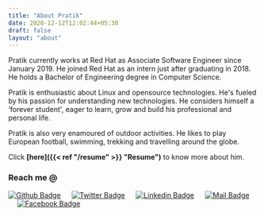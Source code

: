 ```yaml
---
title: "About Pratik"
date: 2020-12-12T12:02:44+05:30
draft: false
layout: "about"
---
```


<!-- ![Pratik Jagrut](/img/main/IMG_0239.JPG "Resume") -->
Pratik currently works at Red Hat as Associate Software Engineer since January 2019. He joined Red Hat as an intern just after graduating in 2018. He holds a Bachelor of Engineering degree in Computer Science.

Pratik is enthusiastic about Linux and opensource technologies. He's fueled by his passion for understanding new technologies. He considers himself a ‘forever student', eager to learn, grow and build his professional and personal life.

Pratik is also very enamoured of outdoor activities. He likes to play European football, swimming, trekking and travelling around the globe. 

Click **[here]({{< ref "/resume" >}} "Resume")** to know more about him.

### Reach me @

[![Github Badge](https://img.shields.io/badge/-github-black?style=for-the-badge&logo=github&logoColor=white)][github] &emsp;
[![Twitter Badge](https://img.shields.io/badge/-twitter-1ca0f1?style=for-the-badge&logo=twitter&logoColor=white&link=https://twitter.com/)][twitter] &emsp;
[![Linkedin Badge](https://img.shields.io/badge/-linkedin-0e76a8?style=for-the-badge&logo=linkedin&logoColor=white)][linkedin] &emsp;
[![Mail Badge](https://img.shields.io/badge/-emailme-c0392b?style=for-the-badge&logo=gmail&logoColor=white)][mailto] &emsp;
[![Facebook Badge](https://img.shields.io/badge/-faceboook-blue?style=for-the-badge&logo=facebook&logoColor=white)][facebook] &emsp;

<!-- <a href="http://github.com/pratikjagrut" target="_blank">
    <h5 style="color:green;" class="fab fa-github">Github</h5>
</a> &emsp;

<a href="http://twitter.com/pratikjagrut" target="_blank" style="color:green;">
    <h5 style="color:green;" class="fab fa-twitter">Twitter</h5>
 </a> &emsp;

<a href="http://www.linkedin.com/in/pratikjagrut" target="_blank" style="color:green;">
    <h5 style="color:green;" class="fab fa-linkedin">Linkedin</h5>
</a> &emsp;

<a href="https://www.facebook.com/jagrutpratik" target="_blank" style="color:green;">
    <h5 style="color:green;" class="fab fa-facebook">Facebook</h5>
 </a> &emsp;

<a href="mailto:jagrut.pratik@gmail.com" target="_blank" style="color:green;">
    <h5 style="color:green;" class="far fa-envelope">Email</h5> -->
</a>
 
[website]: https://pratikjagrut.dev/
[twitter]: https://twitter.com/pratikjagrut
[linkedin]: https://www.linkedin.com/in/pratikjagrut
[mailto]: mailto:jagrut.pratik@gmail.com
[github]: https://github.com/pratikjagrut
[facebook]: https://www.facebook.com/jagrutpratik